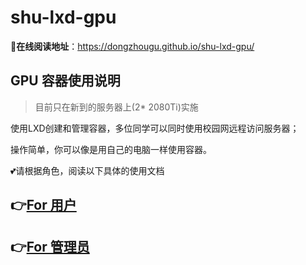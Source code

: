 # shu-lxd-gpu

**:slightly_smiling_face:在线阅读地址**：https://dongzhougu.github.io/shu-lxd-gpu/

## GPU 容器使用说明

> 目前只在新到的服务器上(2* 2080Ti)实施

使用LXD创建和管理容器，多位同学可以同时使用校园网远程访问服务器；

操作简单，你可以像是用自己的电脑一样使用容器。



:two_hearts:请根据角色，阅读以下具体的使用文档



## :point_right:[For 用户](doc/用户.md)



## :point_right:[For 管理员](doc/管理员.md)


